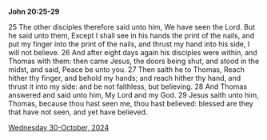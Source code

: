 **John 20:25-29**

25 The other disciples therefore said unto him, We have seen the Lord. But he said unto them, Except I shall see in his hands the print of the nails, and put my finger into the print of the nails, and thrust my hand into his side, I will not believe. 26 And after eight days again his disciples were within, and Thomas with them: then came Jesus, the doors being shut, and stood in the midst, and said, Peace be unto you. 27 Then saith he to Thomas, Reach hither thy finger, and behold my hands; and reach hither thy hand, and thrust it into my side: and be not faithless, but believing. 28 And Thomas answered and said unto him, My Lord and my God. 29 Jesus saith unto him, Thomas, because thou hast seen me, thou hast believed: blessed are they that have not seen, and yet have believed.

[Wednesday 30-October, 2024](https://getbible.life/kjv/John/20/25-29)
